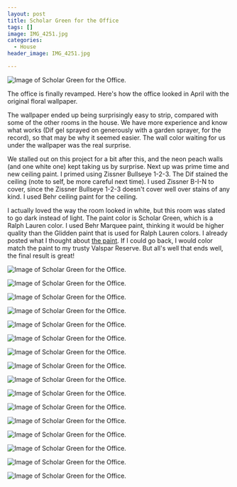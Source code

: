 ```yaml
---
layout: post
title: Scholar Green for the Office
tags: []
image: IMG_4251.jpg
categories:
  - House
header_image: IMG_4251.jpg

---
```


![Image of Scholar Green for the Office.](/upload/IMG_4251.jpg)

The office is finally revamped. Here's how the office looked in April with the original floral wallpaper.  
  

  

  

  

  
The wallpaper ended up being surprisingly easy to strip, compared with some of the other rooms in the house. We have more experience and know what works (Dif gel sprayed on generously with a garden sprayer, for the record), so that may be why it seemed easier. The wall color waiting for us under the wallpaper was the real surprise.  
  

  

  

  

  
We stalled out on this project for a bit after this, and the neon peach walls (and one white one) kept taking us by surprise. Next up was prime time and new ceiling paint. I primed using Zissner Bullseye 1-2-3. The Dif stained the ceiling (note to self, be more careful next time). I used Zissner B-I-N to cover, since the Zissner Bullseye 1-2-3 doesn't cover well over stains of any kind. I used Behr ceiling paint for the ceiling.  
  

  

  

  

  
I actually loved the way the room looked in white, but this room was slated to go dark instead of light. The paint color is Scholar Green, which is a Ralph Lauren color. I used Behr Marquee paint, thinking it would be higher quality than the Glidden paint that is used for Ralph Lauren colors. I already posted what I thought about [the paint](http://www.hannahkilcoyne.com/2016/07/well-that-was-nerve-wracking.html). If I could go back, I would color match the paint to my trusty Valspar Reserve. But all's well that ends well, the final result is great!


![Image of Scholar Green for the Office.](/upload/IMG_4105.jpg)

![Image of Scholar Green for the Office.](/upload/IMG_4103.jpg)

![Image of Scholar Green for the Office.](/upload/IMG_4108.jpg)

![Image of Scholar Green for the Office.](/upload/IMG_4109.jpg)

![Image of Scholar Green for the Office.](/upload/IMG_4141.jpg)

![Image of Scholar Green for the Office.](/upload/IMG_4139.jpg)

![Image of Scholar Green for the Office.](/upload/IMG_4143.jpg)

![Image of Scholar Green for the Office.](/upload/IMG_4152.jpg)

![Image of Scholar Green for the Office.](/upload/IMG_4227.jpg)

![Image of Scholar Green for the Office.](/upload/IMG_4228.jpg)

![Image of Scholar Green for the Office.](/upload/IMG_4231.jpg)

![Image of Scholar Green for the Office.](/upload/IMG_4232.jpg)

![Image of Scholar Green for the Office.](/upload/IMG_4234.jpg)

![Image of Scholar Green for the Office.](/upload/IMG_4245.jpg)

![Image of Scholar Green for the Office.](/upload/IMG_4250%2B%25281%2529.jpg)

![Image of Scholar Green for the Office.](/upload/IMG_4253.jpg)